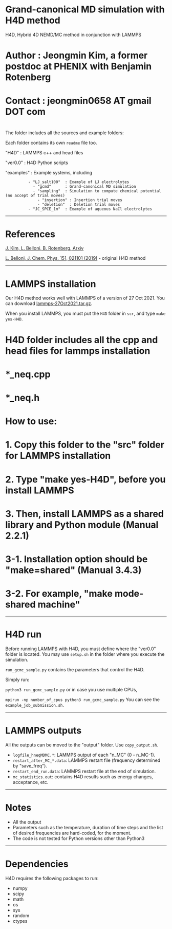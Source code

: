# Grand-canonical MD simulation with H4D method

H4D, Hybrid 4D NEMD/MC method in conjunction with LAMMPS
#
#
# Author        : Jeongmin Kim, a former postdoc at PHENIX with Benjamin Rotenberg
#
# Contact       : jeongmin0658 AT gmail DOT com
#
#
The folder includes all the sources and example folders:

Each folder contains its own ```readme``` file too.

"H4D"         : LAMMPS c++ and head files

"ver0.0"      : H4D Python scripts

"examples"    : Example systems, including 

              - "LJ_salt100"  : Example of LJ electrolytes   
                - "gcmd"      : Grand-canonical MD simulation
                - "sampling"  : Simulation to compute chemical potential (no accept of trial moves)
                  - "insertion" : Insertion trial moves
                  - "deletion"  : Deletion trial moves
              - "JC_SPCE_1m"  : Example of aqueous NaCl electrolytes 

---
# References

[J. Kim, L. Belloni, B. Rotenberg, Arxiv](https://arxiv.org)

[L. Belloni, J. Chem. Phys. 151, 021101 (2019)](https://pubs.aip.org/aip/jcp/article/151/2/021101/197798/Non-equilibrium-hybrid-insertion-extraction) - original H4D method

---
# LAMMPS installation
Our H4D method works well with LAMMPS of a version of 27 Oct 2021.
You can download [lammps-27Oct2021.tar.gz](https://download.lammps.org/tars/index.html).

When you install LAMMPS, you must put the ```H4D``` folder in ```scr```, and type ```make yes-H4D```.

# H4D folder includes all the cpp and head files for lammps installation
#
# *_neq.cpp
# *_neq.h
# 
# How to use:
# 1. Copy this folder to the "src" folder for LAMMPS installation
# 2. Type "make yes-H4D", before you install LAMMPS
# 3. Then, install LAMMPS as a shared library and Python module (Manual 2.2.1)
# 3-1. Installation option should be "make=shared" (Manual 3.4.3)
# 3-2. For example, "make mode-shared machine"

---
# H4D run
Before running LAMMPS with H4D, you must define where the "ver0.0" folder is located. You may use ```setup.sh``` in the folder where you execute the simulation.

```run_gcmc_sample.py``` contains the parameters that control the H4D.

Simply run:

```python3 run_gcmc_sample.py```
or in case you use multiple CPUs, 

```mpirun -np number_of_cpus python3 run_gcmc_sample.py```
You can see the ```example_job_submission.sh```.

---
# LAMMPS outputs
All the outputs can be moved to the "output" folder. Use ```copy_output.sh```.
- ```logfile_hneqMDMC.*```: LAMMPS output of each "n_MC" (0 - n_MC-1).
- ```restart_after_MC_*.data```: LAMMPS restart file (frequency determined by "save_freq").
- ```restart_end_run.data```: LAMMPS restart file at the end of simulation.
- ```mc_statistics.out```: contains H4D results such as energy changes, acceptance, etc.

---
# Notes
* All the output
* Parameters such as the temperature, duration of time steps and the list of desired frequencies are hard-coded, for the moment.
* The code is not tested for Python versions other than Python3

---
# Dependencies
H4D requires the following packages to run:
* numpy
* scipy
* math
* os
* sys
* random
* ctypes
